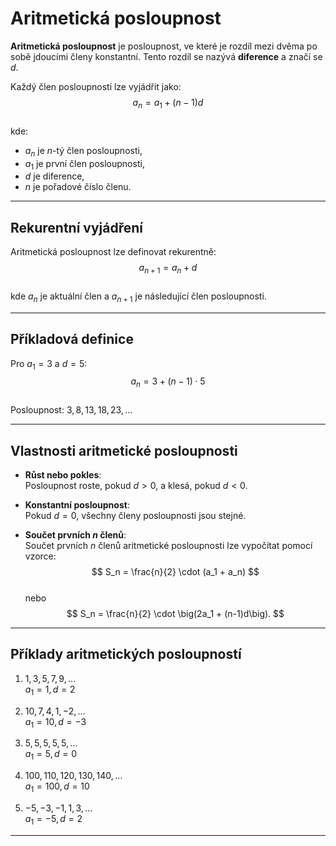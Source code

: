 # Aritmetická posloupnost

**Aritmetická posloupnost** je posloupnost, ve které je rozdíl mezi dvěma po sobě jdoucími členy konstantní. Tento rozdíl se nazývá **diference** a značí se $d$.

Každý člen posloupnosti lze vyjádřit jako:  
$$
a_n = a_1 + (n-1)d
$$  
kde:  
- $a_n$ je $n$-tý člen posloupnosti,  
- $a_1$ je první člen posloupnosti,  
- $d$ je diference,  
- $n$ je pořadové číslo členu.

---

## Rekurentní vyjádření

Aritmetická posloupnost lze definovat rekurentně:  
$$
a_{n+1} = a_n + d
$$  
kde $a_n$ je aktuální člen a $a_{n+1}$ je následující člen posloupnosti.

---

## Příkladová definice

Pro $a_1 = 3$ a $d = 5$:  
$$
a_n = 3 + (n-1) \cdot 5
$$  
Posloupnost: $3, 8, 13, 18, 23, \dots$

---

## Vlastnosti aritmetické posloupnosti

- **Růst nebo pokles**:  
  Posloupnost roste, pokud $d > 0$, a klesá, pokud $d < 0$.
  
- **Konstantní posloupnost**:  
  Pokud $d = 0$, všechny členy posloupnosti jsou stejné.

- **Součet prvních $n$ členů**:  
  Součet prvních $n$ členů aritmetické posloupnosti lze vypočítat pomocí vzorce:  
  $$
  S_n = \frac{n}{2} \cdot (a_1 + a_n)
  $$  
  nebo  
  $$
  S_n = \frac{n}{2} \cdot \big(2a_1 + (n-1)d\big).
  $$

---

## Příklady aritmetických posloupností

1. $1, 3, 5, 7, 9, \dots$  
   $a_1 = 1, \, d = 2$

2. $10, 7, 4, 1, -2, \dots$  
   $a_1 = 10, \, d = -3$

3. $5, 5, 5, 5, 5, \dots$  
   $a_1 = 5, \, d = 0$

4. $100, 110, 120, 130, 140, \dots$  
   $a_1 = 100, \, d = 10$

5. $-5, -3, -1, 1, 3, \dots$  
   $a_1 = -5, \, d = 2$

---
